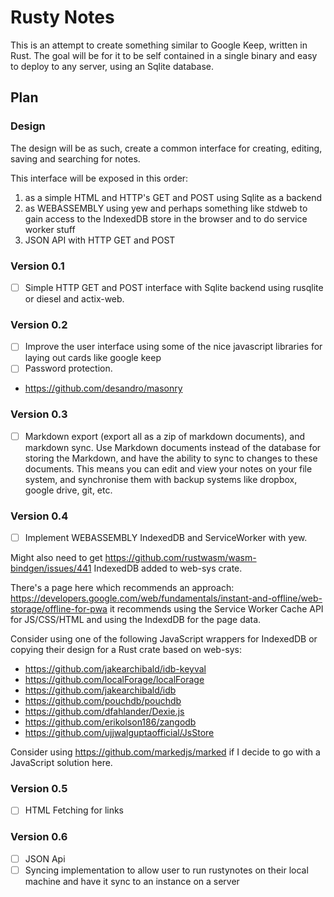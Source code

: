 # Rusty Notes

This is an attempt to create something similar to Google Keep, written in Rust.
The goal will be for it to be self contained in a single binary and easy to deploy to any server, using an Sqlite database.

## Plan

### Design
The design will be as such, create a common interface for creating, editing, saving and searching for notes. 

This interface will be exposed in this order:

  1. as a simple HTML and HTTP's GET and POST using Sqlite as a backend
  2. as WEBASSEMBLY using yew and perhaps something like stdweb to gain access to the IndexedDB store in the browser and to do service worker stuff
  3. JSON API with HTTP GET and POST

### Version 0.1

 + [ ] Simple HTTP GET and POST interface with Sqlite backend using rusqlite or diesel and actix-web.

### Version 0.2

 + [ ] Improve the user interface using some of the nice javascript libraries for laying out cards like google keep
 + [ ] Password protection.

 + https://github.com/desandro/masonry

### Version 0.3

 + [ ] Markdown export (export all as a zip of markdown documents), and markdown sync. Use Markdown documents instead of the database for storing the Markdown, and have the ability to sync to changes to these documents. This means you can edit and view your notes on your file system, and synchronise them with backup systems like dropbox, google drive, git, etc.

### Version 0.4

 + [ ] Implement WEBASSEMBLY IndexedDB and ServiceWorker with yew.

Might also need to get https://github.com/rustwasm/wasm-bindgen/issues/441 IndexedDB added to web-sys crate.

There's a page here which recommends an approach: https://developers.google.com/web/fundamentals/instant-and-offline/web-storage/offline-for-pwa it recommends using the Service Worker Cache API for JS/CSS/HTML
and using the IndexdDB for the page data.

Consider using one of the following JavaScript wrappers for IndexedDB or copying their design for a Rust crate based on web-sys:

  + https://github.com/jakearchibald/idb-keyval
  + https://github.com/localForage/localForage
  + https://github.com/jakearchibald/idb
  + https://github.com/pouchdb/pouchdb 
  + https://github.com/dfahlander/Dexie.js
  + https://github.com/erikolson186/zangodb
  + https://github.com/ujjwalguptaofficial/JsStore

Consider using https://github.com/markedjs/marked if I decide to go with a JavaScript solution here.

### Version 0.5

 + [ ] HTML Fetching for links


### Version 0.6

 + [ ] JSON Api
 + [ ] Syncing implementation to allow user to run rustynotes on their local machine and have it sync to an instance on a server
